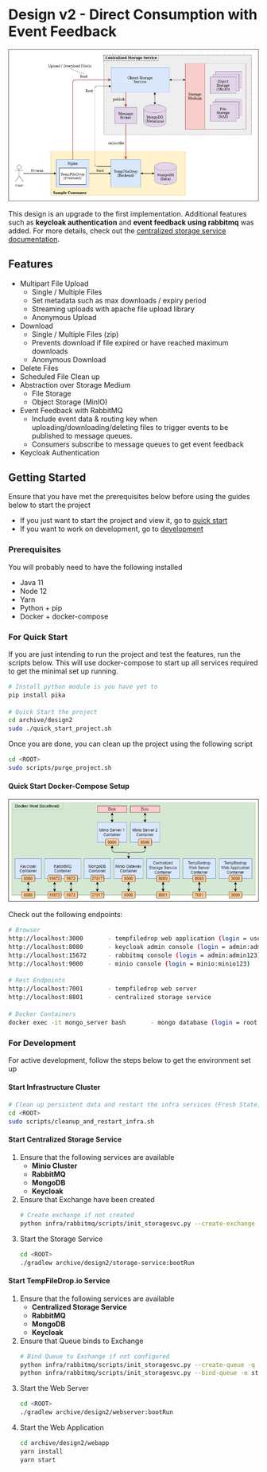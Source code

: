# Design v2 - Direct Consumption with Event Feedback

![design 1](../../doc/architecture_design2.png)

This design is an upgrade to the first implementation. Additional features such as **keycloak authentication** and 
**event feedback using rabbitmq** was added. For more details, check out the [centralized storage service documentation](storage-service).

## Features

- Multipart File Upload
    - Single / Multiple Files
    - Set metadata such as max downloads / expiry period
    - Streaming uploads with apache file upload library
    - Anonymous Upload
- Download 
    - Single / Multiple Files (zip)
    - Prevents download if file expired or have reached maximum downloads
    - Anonymous Download
- Delete Files
- Scheduled File Clean up
- Abstraction over Storage Medium
    - File Storage
    - Object Storage (MinIO)
- Event Feedback with RabbitMQ
    - Include event data & routing key when uploading/downloading/deleting files to trigger events to be published to 
    message queues.
    - Consumers subscribe to message queues to get event feedback
- Keycloak Authentication

## Getting Started

Ensure that you have met the prerequisites below before using the guides below to start the project
- If you just want to start the project and view it, go to [quick start](#for-quick-start)
- If you want to work on development, go to [development](#for-development)

### Prerequisites

You will probably need to have the following installed
- Java 11
- Node 12
- Yarn
- Python + pip
- Docker + docker-compose

### For Quick Start

If you are just intending to run the project and test the features, run the scripts below. This will use docker-compose 
to start up all services required to get the minimal set up running.

```bash
# Install python module is you have yet to
pip install pika

# Quick Start the project
cd archive/design2
sudo ./quick_start_project.sh
```

Once you are done, you can clean up the project using the following script

```bash
cd <ROOT>
sudo scripts/purge_project.sh
```

#### Quick Start Docker-Compose Setup

![Quick Start setup](../../doc/docker-compose.png)

Check out the following endpoints:

```bash
# Browser
http://localhost:3000       - tempfiledrop web application (login = user:password)    -- ENTRY POINT
http://localhost:8080       - keycloak admin console (login = admin:admin)
http://localhost:15672      - rabbitmq console (login = admin:admin123)
http://localhost:9000       - minio console (login = minio:minio123)

# Rest Endpoints
http://localhost:7001       - tempfiledrop web server
http://localhost:8801       - centralized storage service

# Docker Containers
docker exec -it mongo_server bash       - mongo database (login = root:1234)
```

### For Development 

For active development, follow the steps below to get the environment set up

#### Start Infrastructure Cluster

```bash
# Clean up persistent data and restart the infra services (Fresh State)
cd <ROOT>
sudo scripts/cleanup_and_restart_infra.sh
```

#### Start Centralized Storage Service

1. Ensure that the following services are available
    - **Minio Cluster**
    - **RabbitMQ**
    - **MongoDB**
    - **Keycloak**
2. Ensure that Exchange have been created
   ```bash
   # Create exchange if not created
   python infra/rabbitmq/scripts/init_storagesvc.py --create-exchange -e storageSvcExchange
   ```    
3. Start the Storage Service
    ```bash
    cd <ROOT>
    ./gradlew archive/design2/storage-service:bootRun
    ```

#### Start TempFileDrop.io Service

1. Ensure that the following services are available
    - **Centralized Storage Service**
    - **RabbitMQ**
    - **MongoDB**
    - **Keycloak**
2. Ensure that Queue binds to Exchange
    ```bash
    # Bind Queue to Exchange if not configured
    python infra/rabbitmq/scripts/init_storagesvc.py --create-queue -q storageSvcExchange.tempfiledrop
    python infra/rabbitmq/scripts/init_storagesvc.py --bind-queue -e storageSvcExchange -q storageSvcExchange.tempfiledrop -r tempfiledrop
    ```
3. Start the Web Server
    ```bash
    cd <ROOT>
    ./gradlew archive/design2/webserver:bootRun
    ```
4. Start the Web Application
    ```bash
    cd archive/design2/webapp
    yarn install
    yarn start
    ```
